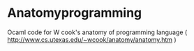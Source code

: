 Anatomyprogramming
==================

Ocaml code for W cook's anatomy of programming language ( http://www.cs.utexas.edu/~wcook/anatomy/anatomy.htm ) 
